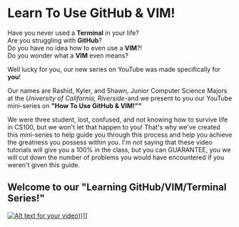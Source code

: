 Learn To Use GitHub & VIM!
===
Have you never used a **Terminal** in your life?  
Are you struggling with **GitHub**?  
Do you have no idea how to even use a **VIM**?!  
Do you wonder what a **VIM** even means?

Well lucky for you, our new series on YouTube was made specifically for **you**!

Our names are Rashid, Kyler, and Shawn, Junior Computer Science Majors at the *University of California, Riverside*-and we present to you our YouTube mini-series on **"How To Use GitHub & VIM!""**  

We were three student, lost, confused, and not knowing how to survive life in CS100, but we won't let that happen to you! That's why we've created this mini-series to help guide you through this process and help you achieve the greatness you possess within you. I'm not saying that these video tutorials will give you a 100% in the class, but you can GUARANTEE, you we will cut down the number of problems you would have encountered if you weren't given this guide.

Welcome to our "Learning GitHub/VIM/Terminal Series!"
---

[![Alt text for your video](http://img.youtube.com/vi/https://www.youtube.com/watch?v=Fv5Cy8i14ck/0.jpg)](https://www.youtube.com/watch?v=Fv5Cy8i14ck)))]]

